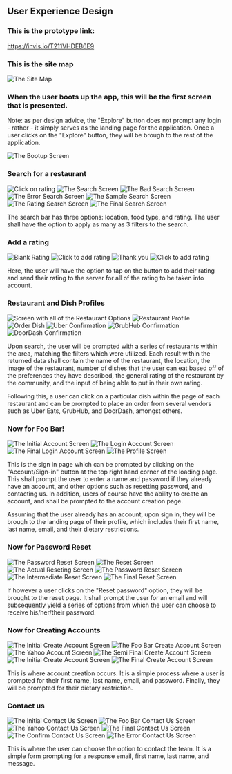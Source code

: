 ## User Experience Design


### This is the prototype link: 
https://invis.io/T211VHDEB6E9

### This is the site map
![The Site Map](/ux-design/SiteMap.png)


### When the user boots up the app, this will be the first screen that is presented.
Note: as per design advice, the "Explore" button does not prompt any login - rather - it simply serves as the landing page for the application. Once a user clicks on the "Explore" button, they will be brough to the rest of the application.

![The Bootup Screen](/ux-design/WireFrames/BootupPage.png)

### Search for a restaurant
![Click on rating](/ux-design/WireFrames/LoadingScreen.png)
![The Search Screen](/ux-design/WireFrames/SearchScreen.drawio.png) ![The Bad Search Screen](/ux-design/WireFrames/BadSearchScreen.drawio.png) 
![The Error Search Screen](/ux-design/WireFrames/ErrorSearchScreen.png) ![The Sample Search Screen](/ux-design/WireFrames/SampleSearch.drawio.png) 
![The Rating Search Screen](/ux-design/WireFrames/RatingScreen.drawio.png) ![The Final Search Screen](/ux-design/WireFrames/FinalSearchScreen.drawio.png)

The search bar has three options: location, food type, and rating. The user shall have the option to apply as many as 3 filters to the search.

### Add a rating

![Blank Rating](/ux-design/WireFrames/enter-rating.png) ![Click to add rating](/ux-design/WireFrames/blank-rating.png)
 ![Thank you](/ux-design/WireFrames/submit-rating.png) ![Click to add rating](/ux-design/WireFrames/thank-you-rating.png)
 
 Here, the user will have the option to tap on the button to add their rating and send their rating to the server for all of the rating to be taken into account.

### Restaurant and Dish Profiles

![Screen with all of the Restaurant Options](/ux-design/WireFrames/LoadingScreen.png) ![Restaurant Profile](/ux-design/WireFrames/Restaurant-Profile.png) 
![Order Dish](/ux-design/WireFrames/Order-Dish.png) ![Uber Confirmation](/ux-design/WireFrames/Uber-confirmation.png) 
![GrubHub Confirmation](/ux-design/WireFrames/GrubHub-confirmation.png) ![DoorDash Confirmation](/ux-design/WireFrames/Doordash-confirmation.png)

Upon search, the user will be prompted with a series of restaurants within the area, matching the filters which were utilized. Each result within the returned data shall contain the name of the restaurant, the location, the image of the restaurant, number of dishes that the user can eat based off of the preferences they have described, the general rating of the restaurant by the community, and the input of being able to put in their own rating.

Following this, a user can click on a particular dish within the page of each restaurant and can be prompted to place an order from several vendors such as Uber Eats, GrubHub, and DoorDash, amongst others.
### Now for Foo Bar!

![The Initial Account Screen](/ux-design/WireFrames/InitialAccountScreen.drawio.png) ![The Login Account Screen](/ux-design/WireFrames/LoginWithName.drawio.png) 
![The Final Login Account Screen](/ux-design/WireFrames/FooBarLogin.drawio.png) ![The Profile Screen](/ux-design/WireFrames/FooBarProfile.drawio.png)

This is the sign in page which can be prompted by clicking on the "Account/Sign-in" button at the top right hand corner of the loading page. This shall prompt the user to enter a name and password if they already have an account, and other options such as resetting password, and contacting us. In addition, users of course have the ability to create an account, and shall be prompted to the account creation page.

Assuming that the user already has an account, upon sign in, they will be brough to the landing page of their profile, which includes their first name, last name, email, and their dietary restrictions.

### Now for Password Reset

![The Password Reset Screen](/ux-design/WireFrames/InitialResetPassword.drawio.png) ![The Reset Screen](/ux-design/WireFrames/FooBarPasswordReset.drawio.png) 
![The Actual Reseting Screen](/ux-design/WireFrames/InitialMessageResetPassword.drawio.png) ![The Password Reset Screen](/ux-design/WireFrames/InitialResetPassword.drawio.png) 
![The Intermediate Reset Screen](/ux-design/WireFrames/IntermediateResetPassword.drawio.png) ![The Final Reset Screen](/ux-design/WireFrames/FinalResetPassword.drawio.png)

If however a user clicks on the "Reset password" option, they will be brought to the reset page. It shall prompt the user for an email and will subsequently yield a series of options from which the user can choose to receive his/her/their password.

### Now for Creating Accounts

![The Initial Create Account Screen](/ux-design/WireFrames/InitialCreateAccount.drawio.png) ![The Foo Bar Create Account Screen](/ux-design/WireFrames/FooBarAccount.drawio.png) 
![The Yahoo Account Screen](/ux-design/WireFrames/YahooAccount.drawio.png) ![The Semi Final Create Account Screen](/ux-design/WireFrames/SemiFinalAccountSetup.drawio.png) 
![The Initial Create Account Screen](/ux-design/WireFrames/InitialCreateAccount.drawio.png) ![The Final Create Account Screen](/ux-design/WireFrames/FinalCreateAccount.drawio.png)

This is where account creation occurs. It is a simple process where a user is prompted for their first name, last name, email, and password. Finally, they will be prompted for their dietary restriction.

### Contact us

![The Initial Contact Us Screen](/ux-design/WireFrames/InitialContactUs.drawio.png) ![The Foo Bar Contact Us Screen](/ux-design/WireFrames/FooBarContactUs.drawio.png) 
![The Yahoo Contact Us Screen](/ux-design/WireFrames/YahooContactUs.drawio.png) ![The Final Contact Us Screen](/ux-design/WireFrames/FinishedContactUs.drawio.png) 
![The Confirm Contact Us Screen](/ux-design/WireFrames/ConfirmMessage.drawio.png) ![The Error Contact Us Screen](/ux-design/WireFrames/Error.drawio.png)

This is where the user can choose the option to contact the team. It is a simple form prompting for a response email, first name, last name, and message.





















